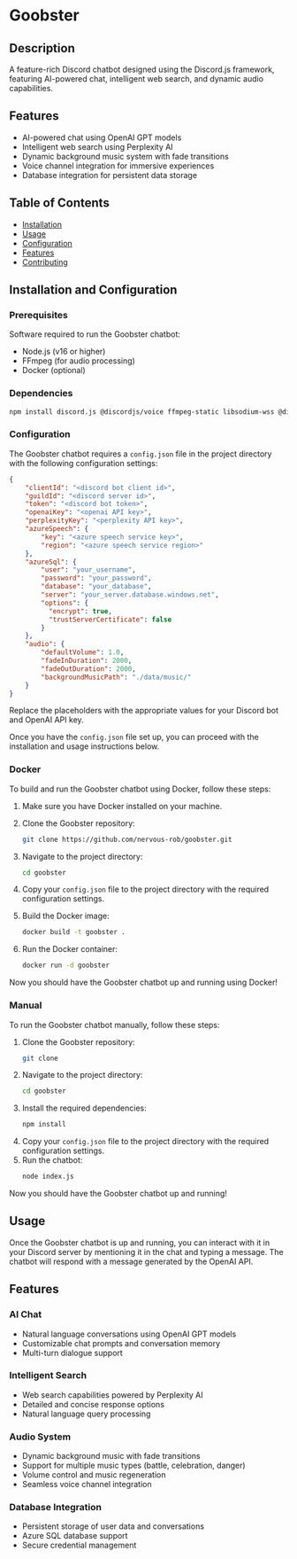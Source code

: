 # Goobster

## Description

A feature-rich Discord chatbot designed using the Discord.js framework, featuring AI-powered chat, intelligent web search, and dynamic audio capabilities.

## Features

- AI-powered chat using OpenAI GPT models
- Intelligent web search using Perplexity AI
- Dynamic background music system with fade transitions
- Voice channel integration for immersive experiences
- Database integration for persistent data storage

## Table of Contents

- [Installation](#installation)
- [Usage](#usage)
- [Configuration](#configuration)
- [Features](#features)
- [Contributing](#contributing)

## Installation and Configuration

### Prerequisites

Software required to run the Goobster chatbot:
- Node.js (v16 or higher)
- FFmpeg (for audio processing)
- Docker (optional)

### Dependencies

```bash
npm install discord.js @discordjs/voice ffmpeg-static libsodium-wss @discordjs/opus
```

### Configuration

The Goobster chatbot requires a `config.json` file in the project directory with the following configuration settings:

```json
{
	"clientId": "<discord bot client id>",
	"guildId": "<discord server id>",
	"token": "<discord bot token>",
	"openaiKey": "<openai API key>",
	"perplexityKey": "<perplexity API key>",
	"azureSpeech": {
		"key": "<azure speech service key>",
		"region": "<azure speech service region>"
	},
	"azureSql": {
		"user": "your_username",
		"password": "your_password",
		"database": "your_database",
		"server": "your_server.database.windows.net",
		"options": {
		  "encrypt": true,
		  "trustServerCertificate": false
		}
	},
	"audio": {
		"defaultVolume": 1.0,
		"fadeInDuration": 2000,
		"fadeOutDuration": 2000,
		"backgroundMusicPath": "./data/music/"
	}
}
```

Replace the placeholders with the appropriate values for your Discord bot and OpenAI API key.

Once you have the `config.json` file set up, you can proceed with the installation and usage instructions below.

### Docker

To build and run the Goobster chatbot using Docker, follow these steps:

1. Make sure you have Docker installed on your machine.

2. Clone the Goobster repository:
    ```bash
    git clone https://github.com/nervous-rob/goobster.git
    ```

3. Navigate to the project directory:
    ```bash
    cd goobster
    ```

4. Copy your `config.json` file to the project directory with the required configuration settings.

5. Build the Docker image:
    ```bash
    docker build -t goobster .
    ```

6. Run the Docker container:
    ```bash
    docker run -d goobster
    ```

Now you should have the Goobster chatbot up and running using Docker!

### Manual

To run the Goobster chatbot manually, follow these steps:

1. Clone the Goobster repository:
    ```bash
    git clone
    ```
2. Navigate to the project directory:
    ```bash
    cd goobster
    ```
3. Install the required dependencies:
    ```bash
    npm install
    ```
4. Copy your `config.json` file to the project directory with the required configuration settings.
5. Run the chatbot:
    ```bash
    node index.js
    ```
Now you should have the Goobster chatbot up and running!

## Usage

Once the Goobster chatbot is up and running, you can interact with it in your Discord server by mentioning it in the chat and typing a message. The chatbot will respond with a message generated by the OpenAI API.

## Features

### AI Chat
- Natural language conversations using OpenAI GPT models
- Customizable chat prompts and conversation memory
- Multi-turn dialogue support

### Intelligent Search
- Web search capabilities powered by Perplexity AI
- Detailed and concise response options
- Natural language query processing

### Audio System
- Dynamic background music with fade transitions
- Support for multiple music types (battle, celebration, danger)
- Volume control and music regeneration
- Seamless voice channel integration

### Database Integration
- Persistent storage of user data and conversations
- Azure SQL database support
- Secure credential management
